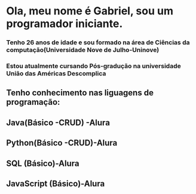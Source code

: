# Ola, meu nome é Gabriel, sou um programador iniciante.
### Tenho 26 anos de idade e sou formado na área de Ciências da computação(Universidade Nove de Julho-Uninove)
### Estou atualmente cursando Pós-gradução na universidade União das Américas Descomplica

## Tenho conhecimento nas liguagens de programação:
## Java(Básico -CRUD) -Alura 
## Python(Básico -CRUD)-Alura
## SQL (Básico)-Alura
## JavaScript (Básico)-Alura 


